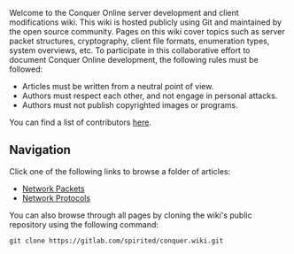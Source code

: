 Welcome to the Conquer Online server development and client modifications wiki. This wiki is hosted publicly using Git and maintained by the open source community. Pages on this wiki cover topics such as server packet structures, cryptography, client file formats, enumeration types, system overviews, etc. To participate in this collaborative effort to document Conquer Online development, the following rules must be followed:

* Articles must be written from a neutral point of view.
* Authors must respect each other, and not engage in personal attacks.
* Authors must not publish copyrighted images or programs.

You can find a list of contributors [here](Contributors).

## Navigation
Click one of the following links to browse a folder of articles:

* [Network Packets](Packets/Packets)
* [Network Protocols](Protocols/Protocols)

You can also browse through all pages by cloning the wiki's public repository using the following command:
```
git clone https://gitlab.com/spirited/conquer.wiki.git
```
